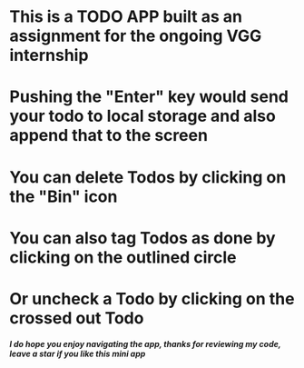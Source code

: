 # This is a TODO APP built as an assignment for the ongoing VGG internship
# Pushing the "Enter" key would send your todo to local storage and also append that to the screen
# You can delete Todos by clicking on the "Bin" icon 
# You can also tag Todos as done by clicking on the outlined circle
# Or uncheck a Todo by clicking on the crossed out Todo

##### I do hope you enjoy navigating the app, thanks for reviewing my code, leave a star if you like this mini app #########